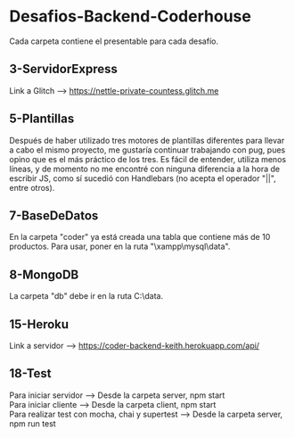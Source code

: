 # Desafios-Backend-Coderhouse
Cada carpeta contiene el presentable para cada desafío.

## 3-ServidorExpress
Link a Glitch --> https://nettle-private-countess.glitch.me

## 5-Plantillas
Después de haber utilizado tres motores de plantillas diferentes para llevar a cabo el mismo proyecto, me gustaría continuar trabajando con pug, pues opino que es el más práctico de los tres. Es fácil de entender, utiliza menos líneas, y de momento no me encontré con ninguna diferencia a la hora de escribir JS, como sí sucedió con Handlebars (no acepta el operador "||", entre otros).

## 7-BaseDeDatos
En la carpeta "coder" ya está creada una tabla que contiene más de 10 productos. Para usar, poner en la ruta "\xampp\mysql\data".

## 8-MongoDB
La carpeta "db" debe ir en la ruta C:\data.

## 15-Heroku
Link a servidor --> https://coder-backend-keith.herokuapp.com/api/

## 18-Test
Para iniciar servidor --> Desde la carpeta server, npm start<br/>
Para iniciar cliente --> Desde la carpeta client, npm start<br/>
Para realizar test con mocha, chai y supertest --> Desde la carpeta server, npm run test<br/>